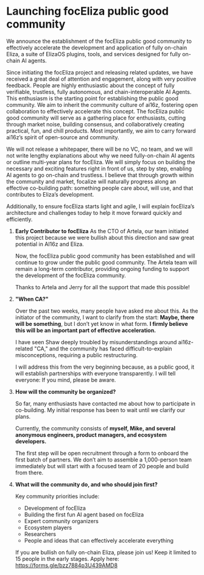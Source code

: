 # Launching focEliza public good community

We announce the establishment of the focEliza public good community to effectively accelerate the development and application of fully on-chain Eliza,  a suite of ElizaOS plugins, tools, and services designed for fully on-chain AI agents.

Since initiating the focEliza project and releasing related updates, we have received a great deal of attention and engagement, along with very positive feedback. People are highly enthusiastic about the concept of fully verifiable, trustless, fully autonomous, and chain-interoperable AI Agents. This enthusiasm is the starting point for establishing the public good community. We aim to inherit the community culture of ai16z, fostering open collaboration to effectively accelerate this concept. The focEliza public good community will serve as a gathering place for enthusiasts, cutting through market noise, building consensus, and collaboratively creating practical, fun, and chill products. Most importantly, we aim to carry forward ai16z’s spirit of open-source and community.

We will not release a whitepaper, there will be no VC, no team, and we will not write lengthy explanations about why we need fully-on-chain AI agents or outline multi-year plans for focEliza. We will simply focus on building the necessary and exciting features right in front of us, step by step, enabling AI agents to go on-chain and trustless. I believe that through growth within the community and market, focalize will naturally progress along an effective co-building path: something people care about, will use, and that contributes to Eliza’s development.

Additionally, to ensure focEliza starts light and agile, I will explain focEliza’s architecture and challenges today to help it move forward quickly and efficiently.

1. **Early Contributor to focEliza**
As the CTO of Artela, our team initiated this project because we were bullish about this direction and saw great potential in AI16z and Eliza.

    Now, the focEliza public good community has been established and will continue to grow under the public good community. The Artela team will remain a long-term contributor, providing ongoing funding to support the development of the focEliza community.

    Thanks to Artela and Jerry for all the support that made this possible!

2. **"When CA?"**

    Over the past two weeks, many people have asked me about this. As the initiator of the community, I want to clarify from the start: **Maybe, there will be something**, but I don’t yet know in what form. **I firmly believe this will be an important part of effective acceleration.**

    I have seen Shaw deeply troubled by misunderstandings around ai16z-related "CA," and the community has faced difficult-to-explain misconceptions, requiring a public restructuring.

    I will address this from the very beginning because, as a public good, it will establish partnerships with everyone transparently. I will tell everyone: If you mind, please be aware.

3. **How will the community be organized?**

    So far, many enthusiasts have contacted me about how to participate in co-building. My initial response has been to wait until we clarify our plans.

    Currently, the community consists of **myself, Mike, and several anonymous engineers, product managers, and ecosystem developers.**

    The first step will be open recruitment through a form to onboard the first batch of partners. We don’t aim to assemble a 1,000-person team immediately but will start with a focused team of 20 people and build from there.

4. **What will the community do, and who should join first?**

    Key community priorities include:

    - Development of focEliza
    - Building the first fun AI agent based on focEliza
    - Expert community organizers
    - Ecosystem players
    - Researchers
    - People and ideas that can effectively accelerate everything

    If you are bullish on fully on-chain Eliza, please join us! Keep it limited to 15 people in the early stages. Apply here: <https://forms.gle/bzz7884p3U439AMD8>

